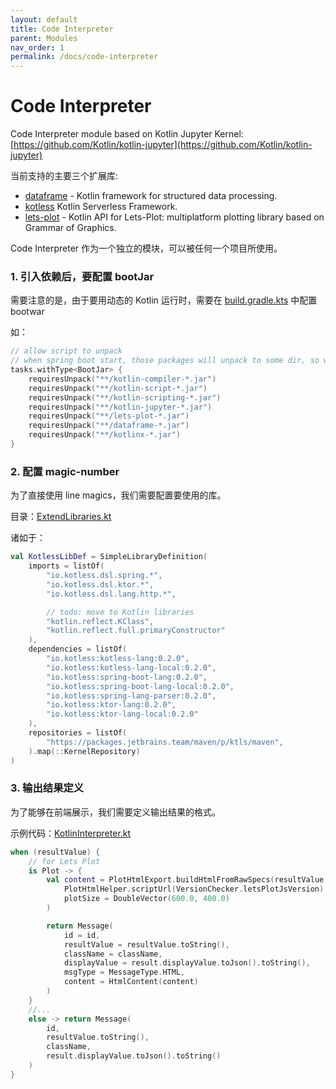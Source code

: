 ```yaml
---
layout: default
title: Code Interpreter 
parent: Modules
nav_order: 1
permalink: /docs/code-interpreter
---
```


# Code Interpreter

Code Interpreter module based on Kotlin Jupyter Kernel: [https://github.com/Kotlin/kotlin-jupyter](https://github.com/Kotlin/kotlin-jupyter)

当前支持的主要三个扩展库:

* [dataframe](https://github.com/Kotlin/dataframe) - Kotlin framework for structured data processing.
* [kotless](https://github.com/JetBrains/kotless)  Kotlin Serverless Framework.
* [lets-plot](https://github.com/JetBrains/lets-plot-kotlin) - Kotlin API for Lets-Plot: multiplatform plotting library based on Grammar of Graphics.

Code Interpreter 作为一个独立的模块，可以被任何一个项目所使用。

### 1. 引入依赖后，要配置 bootJar

需要注意的是，由于要用动态的 Kotlin 运行时，需要在 [build.gradle.kts](./build.gradle.kts) 中配置 bootwar

如：

```kotlin
// allow script to unpack
// when spring boot start, those packages will unpack to some dir, so we can call it REPL.
tasks.withType<BootJar> {
    requiresUnpack("**/kotlin-compiler-*.jar")
    requiresUnpack("**/kotlin-script-*.jar")
    requiresUnpack("**/kotlin-scripting-*.jar")
    requiresUnpack("**/kotlin-jupyter-*.jar")
    requiresUnpack("**/lets-plot-*.jar")
    requiresUnpack("**/dataframe-*.jar")
    requiresUnpack("**/kotlinx-*.jar")
}
```

### 2. 配置 magic-number

为了直接使用 line magics，我们需要配置要使用的库。

目录：[ExtendLibraries.kt](src/main/kotlin/cc/unitmesh/code/interpreter/compiler/ExtendLibraries.kt)

诸如于：

```kotlin
val KotlessLibDef = SimpleLibraryDefinition(
    imports = listOf(
        "io.kotless.dsl.spring.*",
        "io.kotless.dsl.ktor.*",
        "io.kotless.dsl.lang.http.*",

        // todo: move to Kotlin libraries
        "kotlin.reflect.KClass",
        "kotlin.reflect.full.primaryConstructor"
    ),
    dependencies = listOf(
        "io.kotless:kotless-lang:0.2.0",
        "io.kotless:kotless-lang-local:0.2.0",
        "io.kotless:spring-boot-lang:0.2.0",
        "io.kotless:spring-boot-lang-local:0.2.0",
        "io.kotless:spring-lang-parser:0.2.0",
        "io.kotless:ktor-lang:0.2.0",
        "io.kotless:ktor-lang-local:0.2.0"
    ),
    repositories = listOf(
        "https://packages.jetbrains.team/maven/p/ktls/maven",
    ).map(::KernelRepository)
)
```

### 3. 输出结果定义

为了能够在前端展示，我们需要定义输出结果的格式。

示例代码：[KotlinInterpreter.kt](src/main/kotlin/cc/unitmesh/code/interpreter/KotlinInterpreter.kt)

```kotlin
when (resultValue) {
    // for Lets Plot
    is Plot -> {
        val content = PlotHtmlExport.buildHtmlFromRawSpecs(resultValue.toSpec(),
            PlotHtmlHelper.scriptUrl(VersionChecker.letsPlotJsVersion),
            plotSize = DoubleVector(600.0, 400.0)
        )

        return Message(
            id = id,
            resultValue = resultValue.toString(),
            className = className,
            displayValue = result.displayValue.toJson().toString(),
            msgType = MessageType.HTML,
            content = HtmlContent(content)
        )
    }
    //...
    else -> return Message(
        id,
        resultValue.toString(),
        className,
        result.displayValue.toJson().toString()
    )
}
```


